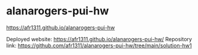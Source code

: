 # alanarogers-pui-hw
https://afr1311.github.io/alanarogers-pui-hw

Deployed website: https://afr1311.github.io/alanarogers-pui-hw/
Repository link: https://github.com/afr1311/alanarogers-pui-hw/tree/main/solution-hw1
